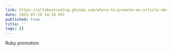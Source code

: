 ```yaml
---
link: https://allaboutcoding.ghinda.com/where-to-promote-an-article-about-ruby
date: 2023-07-19 14:18 UTC
published: true
title: ''
tags: []
---
```


Ruby promotion
